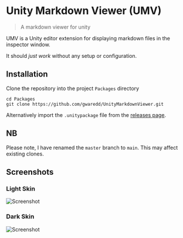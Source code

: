 # Unity Markdown Viewer (UMV)
> A markdown viewer for unity

UMV is a Unity editor extension for displaying markdown files in the inspector window.

It should _just work_ without any setup or configuration.

## Installation

Clone the repository into the project `Packages` directory

```
cd Packages
git clone https://github.com/gwaredd/UnityMarkdownViewer.git
```

Alternatively import the `.unitypackage` file from the [releases page](https://github.com/gwaredd/UnityMarkdownViewer/releases).

## NB

Please note, I have renamed the `master` branch to `main`. This may affect existing clones.


## Screenshots

### Light Skin

![Screenshot](https://raw.githubusercontent.com/gwaredd/UnityMarkdownViewer/main/Documentation/images/Screenshot_render_v2.png)

### Dark Skin

![Screenshot](https://raw.githubusercontent.com/gwaredd/UnityMarkdownViewer/main/Documentation/images/Screenshot_render_dark.png)

